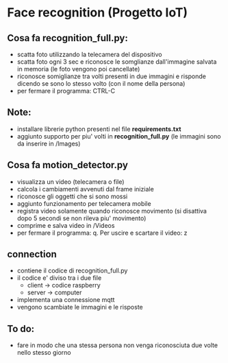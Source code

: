 # Face recognition (Progetto IoT)
## Cosa fa recognition_full.py:
  - scatta foto utilizzando la telecamera del dispositivo
  - scatta foto ogni 3 sec e riconosce le somglianze dall'immagine salvata in memoria (le foto vengono poi cancellate)
  - riconosce somiglianze tra volti presenti in due immagini e risponde dicendo se sono lo stesso volto (con il nome della persona)
  - per fermare il programma: CTRL-C

## Note:
  - installare librerie python presenti nel file **requirements.txt**
  - aggiunto supporto per piu' volti in **recognition_full.py** (le immagini sono da inserire in /Images)

## Cosa fa motion_detector.py
  - visualizza un video (telecamera o file)
  - calcola i cambiamenti avvenuti dal frame iniziale
  - riconosce gli oggetti che si sono mossi
  - aggiunto funzionamento per telecamera mobile
  - registra video solamente quando riconosce movimento (si disattiva dopo 5 secondi se non rileva piu' movimento)
  - comprime e salva video in /Videos
  - per fermare il programma: q. Per uscire e scartare il video: z

## connection
  - contiene il codice di recognition_full.py
  - il codice e' diviso tra i due file
      - client -> codice raspberry
      - server -> computer
  - implementa una connessione mqtt
  - vengono scambiate le immagini e le risposte

## To do:
  - fare in modo che una stessa persona non venga riconosciuta due volte nello stesso giorno
